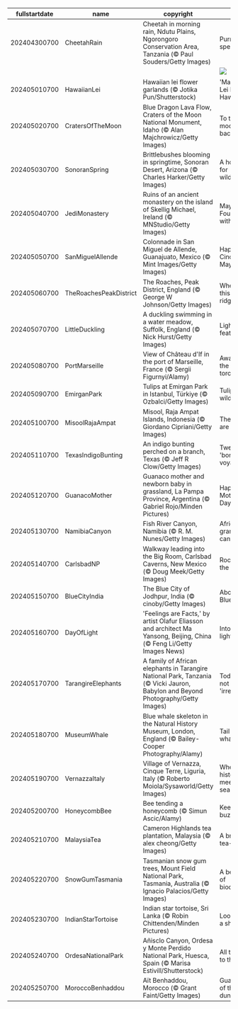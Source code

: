 |fullstartdate|name|copyright|title|image|
|--|--|--|--|--|
202404300700|CheetahRain|Cheetah in morning rain, Ndutu Plains, Ngorongoro Conservation Area, Tanzania (© Paul Souders/Getty Images)|Purr-fect speed|![](/en-US/2024/05/202404300700CheetahRain.jpg)|
||||![](/en-US/2024/05/.jpg)|
202405010700|HawaiianLei|Hawaiian lei flower garlands (© Jotika Pun/Shutterstock)|'May Day is Lei Day in Hawaii Nei'|![](/en-US/2024/05/202405010700HawaiianLei.jpg)|
202405020700|CratersOfTheMoon|Blue Dragon Lava Flow, Craters of the Moon National Monument, Idaho (© Alan Majchrowicz/Getty Images)|To the moon and back|![](/en-US/2024/05/202405020700CratersOfTheMoon.jpg)|
202405030700|SonoranSpring|Brittlebushes blooming in springtime, Sonoran Desert, Arizona (© Charles Harker/Getty Images)|A hot spot for wildflowers|![](/en-US/2024/05/202405030700SonoranSpring.jpg)|
202405040700|JediMonastery|Ruins of an ancient monastery on the island of Skellig Michael, Ireland (© MNStudio/Getty Images)|May the Fourth be with you!|![](/en-US/2024/05/202405040700JediMonastery.jpg)|
202405050700|SanMiguelAllende|Colonnade in San Miguel de Allende, Guanajuato, Mexico (© Mint Images/Getty Images)|Happy Cinco de Mayo!|![](/en-US/2024/05/202405050700SanMiguelAllende.jpg)|
202405060700|TheRoachesPeakDistrict|The Roaches, Peak District, England (© George W Johnson/Getty Images)|Where is this rocky ridge?|![](/en-US/2024/05/202405060700TheRoachesPeakDistrict.jpg)|
202405070700|LittleDuckling|A duckling swimming in a water meadow, Suffolk, England (© Nick Hurst/Getty Images)|Light as a feather|![](/en-US/2024/05/202405070700LittleDuckling.jpg)|
202405080700|PortMarseille|View of Château d'If in the port of Marseille, France (© Sergii Figurnyi/Alamy)|Awaiting the Olympic torch|![](/en-US/2024/05/202405080700PortMarseille.jpg)|
202405090700|EmirganPark|Tulips at Emirgan Park in Istanbul, Türkiye (© Ozbalci/Getty Images)|Tulips gone wild!|![](/en-US/2024/05/202405090700EmirganPark.jpg)|
202405100700|MisoolRajaAmpat|Misool, Raja Ampat Islands, Indonesia (© Giordano Cipriani/Getty Images)|The islands are calling!|![](/en-US/2024/05/202405100700MisoolRajaAmpat.jpg)|
202405110700|TexasIndigoBunting|An indigo bunting perched on a branch, Texas (© Jeff R Clow/Getty Images)|Tweeting 'bon voyage'|![](/en-US/2024/05/202405110700TexasIndigoBunting.jpg)|
202405120700|GuanacoMother|Guanaco mother and newborn baby in grassland, La Pampa Province, Argentina (© Gabriel Rojo/Minden Pictures)|Happy Mother's Day!|![](/en-US/2024/05/202405120700GuanacoMother.jpg)|
202405130700|NamibiaCanyon|Fish River Canyon, Namibia (© R. M. Nunes/Getty Images)|Africa’s grandest canyon|![](/en-US/2024/05/202405130700NamibiaCanyon.jpg)|
202405140700|CarlsbadNP|Walkway leading into the Big Room, Carlsbad Caverns, New Mexico (© Doug Meek/Getty Images)|Rocking in the deep|![](/en-US/2024/05/202405140700CarlsbadNP.jpg)|
202405150700|BlueCityIndia|The Blue City of Jodhpur, India (© cinoby/Getty Images)|Above the Blue City|![](/en-US/2024/05/202405150700BlueCityIndia.jpg)|
202405160700|DayOfLight|'Feelings are Facts,' by artist Olafur Eliasson and architect Ma Yansong, Beijing, China (© Feng Li/Getty Images News)|Into the light|![](/en-US/2024/05/202405160700DayOfLight.jpg)|
202405170700|TarangireElephants|A family of African elephants in Tarangire National Park, Tanzania (© Vicki Jauron, Babylon and Beyond Photography/Getty Images)|Today is not 'irrelephant'|![](/en-US/2024/05/202405170700TarangireElephants.jpg)|
202405180700|MuseumWhale|Blue whale skeleton in the Natural History Museum, London, England (© Bailey-Cooper Photography/Alamy)|Tail of the whale|![](/en-US/2024/05/202405180700MuseumWhale.jpg)|
202405190700|VernazzaItaly|Village of Vernazza, Cinque Terre, Liguria, Italy (© Roberto Moiola/Sysaworld/Getty Images)|Where history meets the sea|![](/en-US/2024/05/202405190700VernazzaItaly.jpg)|
202405200700|HoneycombBee|Bee tending a honeycomb (© Simun Ascic/Alamy)|Keeping buzzy|![](/en-US/2024/05/202405200700HoneycombBee.jpg)|
202405210700|MalaysiaTea|Cameron Highlands tea plantation, Malaysia (© alex cheong/Getty Images)|A brew-tea-ful day|![](/en-US/2024/05/202405210700MalaysiaTea.jpg)|
202405220700|SnowGumTasmania|Tasmanian snow gum trees, Mount Field National Park, Tasmania, Australia (© Ignacio Palacios/Getty Images)|A beacon of biodiversity|![](/en-US/2024/05/202405220700SnowGumTasmania.jpg)|
202405230700|IndianStarTortoise|Indian star tortoise, Sri Lanka (© Robin Chittenden/Minden Pictures)|Looking for a shell-ter|![](/en-US/2024/05/202405230700IndianStarTortoise.jpg)|
202405240700|OrdesaNationalPark|Añisclo Canyon, Ordesa y Monte Perdido National Park, Huesca, Spain (© Marisa Estivill/Shutterstock)|All the way to the top|![](/en-US/2024/05/202405240700OrdesaNationalPark.jpg)|
202405250700|MoroccoBenhaddou|Aït Benhaddou, Morocco (© Grant Faint/Getty Images)|Guardians of the dunes|![](/en-US/2024/05/202405250700MoroccoBenhaddou.jpg)|

